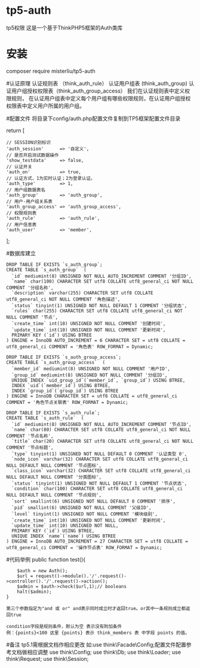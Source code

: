 # tp5-auth
tp5权限
这是一个基于ThinkPHP5框架的Auth类库

# 安装
composer require misterliu/tp5-auth

#认证原理
认证规则表 （think_auth_rule）
认证用户组表 (think_auth_group)
认证用户组授权权限表（think_auth_group_access）
我们在认证规则表中定义权限规则， 在认证用户组表中定义每个用户组有哪些权限规则，在认证用户组授权权限表中定义用户所属的用户组。

#配置文件
将目录下config/auth.php配置文件复制到TP5框架配置文件目录

return [
	
	// SESSION识别标识
	'auth_session'      => '自定义',   
	// 是否开启测试数据操作           	
	'show_testdata'     => false,                      	
	// 认证开关
	'auth_on'           => true,           
	// 认证方式，1为实时认证；2为登录认证。           					
	'auth_type'         => 1,    
	// 用户组数据表名                     					
	'auth_group'        => 'auth_group',   
	// 用户-用户组关系表     				    
	'auth_group_access' => 'auth_group_access', 	
	// 权限规则表				
	'auth_rule'         => 'auth_rule',        
	// 用户信息表 					
	'auth_user'         => 'member',             					
];

#数据库建立

>
	DROP TABLE IF EXISTS `s_auth_group`;
    CREATE TABLE `s_auth_group`  (
      `id` mediumint(8) UNSIGNED NOT NULL AUTO_INCREMENT COMMENT '分组ID',
      `name` char(100) CHARACTER SET utf8 COLLATE utf8_general_ci NOT NULL COMMENT '分组名称',
      `description` varchar(255) CHARACTER SET utf8 COLLATE utf8_general_ci NOT NULL COMMENT '角色描述',
      `status` tinyint(1) UNSIGNED NOT NULL DEFAULT 1 COMMENT '分组状态',
      `rules` char(255) CHARACTER SET utf8 COLLATE utf8_general_ci NOT NULL COMMENT '节点',
      `create_time` int(10) UNSIGNED NOT NULL COMMENT '创建时间',
      `update_time` int(10) UNSIGNED NOT NULL COMMENT '更新时间',
      PRIMARY KEY (`id`) USING BTREE
    ) ENGINE = InnoDB AUTO_INCREMENT = 6 CHARACTER SET = utf8 COLLATE = utf8_general_ci COMMENT = '角色表' ROW_FORMAT = Dynamic;
    
    DROP TABLE IF EXISTS `s_auth_group_access`;
    CREATE TABLE `s_auth_group_access`  (
      `member_id` mediumint(8) UNSIGNED NOT NULL COMMENT '用户ID',
      `group_id` mediumint(8) UNSIGNED NOT NULL COMMENT '分组ID',
      UNIQUE INDEX `uid_group_id`(`member_id`, `group_id`) USING BTREE,
      INDEX `uid`(`member_id`) USING BTREE,
      INDEX `group_id`(`group_id`) USING BTREE
    ) ENGINE = InnoDB CHARACTER SET = utf8 COLLATE = utf8_general_ci COMMENT = '角色节点关联表' ROW_FORMAT = Dynamic;
    
    DROP TABLE IF EXISTS `s_auth_rule`;
    CREATE TABLE `s_auth_rule`  (
      `id` mediumint(8) UNSIGNED NOT NULL AUTO_INCREMENT COMMENT '节点ID',
      `name` char(80) CHARACTER SET utf8 COLLATE utf8_general_ci NOT NULL COMMENT '节点名称',
      `title` char(20) CHARACTER SET utf8 COLLATE utf8_general_ci NOT NULL COMMENT '节点标题',
      `type` tinyint(1) UNSIGNED NOT NULL DEFAULT 0 COMMENT '认证类型 0',
      `node_icon` varchar(32) CHARACTER SET utf8 COLLATE utf8_general_ci NULL DEFAULT NULL COMMENT '节点图标',
      `class_icon` varchar(32) CHARACTER SET utf8 COLLATE utf8_general_ci NULL DEFAULT NULL COMMENT '分类图标',
      `status` tinyint(1) UNSIGNED NOT NULL DEFAULT 1 COMMENT '节点状态',
      `condition` char(100) CHARACTER SET utf8 COLLATE utf8_general_ci NULL DEFAULT NULL COMMENT '节点规则',
      `sort` smallint(6) UNSIGNED NOT NULL DEFAULT 0 COMMENT '排序',
      `pid` smallint(6) UNSIGNED NOT NULL COMMENT '父级ID',
      `level` tinyint(1) UNSIGNED NOT NULL COMMENT '模块级别',
      `create_time` int(10) UNSIGNED NOT NULL COMMENT '更新时间',
      `update_time` int(10) UNSIGNED NOT NULL,
      PRIMARY KEY (`id`) USING BTREE,
      UNIQUE INDEX `name`(`name`) USING BTREE
    ) ENGINE = InnoDB AUTO_INCREMENT = 27 CHARACTER SET = utf8 COLLATE = utf8_general_ci COMMENT = '操作节点表' ROW_FORMAT = Dynamic;
    
#代码举例
    public function test(){

        $auth = new Auth();
        $url = request()->module().'/'.request()->controller().'/'.request()->action();
        $admin = $auth->check($url,1);// booleans
        halt($admin);
    }           					
    
    第三个参数指定为"and 或 or" and表示同时成立时才返回true。or其中一条规则成立都返回true
    
    condition字段是规则条件，默认为空 表示没有附加条件
    例：{points}<100 这里 {points} 表示 think_members 表 中字段 points 的值。
    
#备注
    tp5.1需根据文档作相应更改 如:use think\Facade\Config;配置文件配置参考文档做相应调整
    use think\Config;
    use think\Db;
    use think\Loader;
    use think\Request;
    use think\Session;



